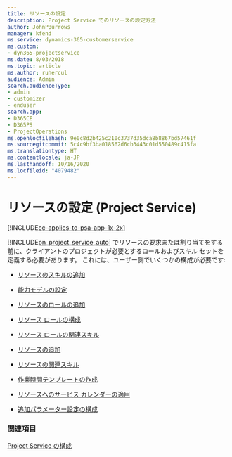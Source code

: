 ```yaml
---
title: リソースの設定
description: Project Service でのリソースの設定方法
author: JohnPBurrows
manager: kfend
ms.service: dynamics-365-customerservice
ms.custom:
- dyn365-projectservice
ms.date: 8/03/2018
ms.topic: article
ms.author: ruhercul
audience: Admin
search.audienceType:
- admin
- customizer
- enduser
search.app:
- D365CE
- D365PS
- ProjectOperations
ms.openlocfilehash: 9e0c8d2b425c210c3737d35dca8b8867bd57461f
ms.sourcegitcommit: 5c4c9bf3ba018562d6cb3443c01d550489c415fa
ms.translationtype: HT
ms.contentlocale: ja-JP
ms.lasthandoff: 10/16/2020
ms.locfileid: "4079482"
---
```

# <a name="set-up-resources-project-service"></a>リソースの設定 (Project Service)

[!INCLUDE[cc-applies-to-psa-app-1x-2x](../includes/cc-applies-to-psa-app-1x-2x.md)]

[!INCLUDE[pn_project_service_auto](../includes/pn-project-service-auto.md)] でリソースの要求または割り当てをする前に、クライアントのプロジェクトが必要とするロールおよびスキル セットを定義する必要があります。 これには、ユーザー側でいくつかの構成が必要です:  
  
-   [リソースのスキルの追加](../psa/add-resource-skills.md)  
  
-   [能力モデルの設定](../psa/set-up-proficiency-models.md)  
  
-   [リソースのロールの追加](../psa/add-resource-roles.md)  
  
-   [リソース ロールの構成](../psa/configure-resource-roles.md)  
  
-   [リソース ロールの関連スキル](../psa/associate-skills-with-resource-roles.md)  
  
-   [リソースの追加](../psa/add-resources.md)  
  
-   [リソースの関連スキル](../psa/associate-skills-with-resources.md)  
  
-   [作業時間テンプレートの作成](../psa/create-work-hours-template.md)  
  
-   [リソースへのサービス カレンダーの適用](../psa/apply-calendar-resource.md)  
  
-   [追加パラメーター設定の構成](../psa/configure-additional-parameters-settings.md)  
  
### <a name="see-also"></a>関連項目  
 [Project Service の構成](../psa/configure.md)
